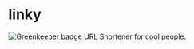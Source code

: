 # linky

[![Greenkeeper badge](https://badges.greenkeeper.io/astrolince/linky.svg)](https://greenkeeper.io/)
URL Shortener for cool people.
